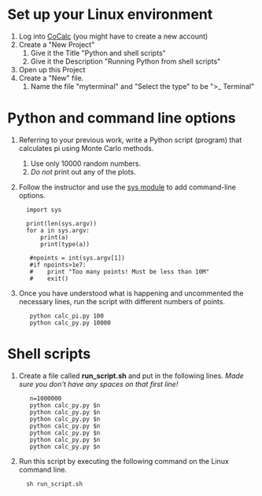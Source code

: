 # Set up your Linux environment

1. Log into [CoCalc](https://cocalc.com) (you might have to create a new account)
2. Create a "New Project"
    1. Give it the Title "Python and shell scripts"
    2. Give it the Description "Running Python from shell scripts"
3. Open up this Project
4. Create a "New" file.
    1. Name the file "myterminal" and "Select the type" to be ">_ Terminal"

# Python and command line options

1. Referring to your previous work, write a Python script (program) that calculates pi using
Monte Carlo methods.
    1. Use only 10000 random numbers. 
    2. *Do not* print out any of the plots. 
2. Follow the instructor and use the [sys module](https://docs.python.org/3/library/sys.html) to add command-line options. 

         import sys
         
         print(len(sys.argv))
         for a in sys.argv:
             print(a)
             print(type(a))
             
          #npoints = int(sys.argv[1])
          #if npoints>1e7:
          #    print "Too many points! Must be less than 10M"
          #    exit()
          
3. Once you have understood what is happening and uncommented the necessary lines, run the script
with different numbers of points. 

          python calc_pi.py 100
          python calc_py.py 10000
          

# Shell scripts

1. Create a file called **run_script.sh** and put in the following lines. *Made sure you don't have any spaces on that first line!*

          n=1000000
          python calc_py.py $n
          python calc_py.py $n
          python calc_py.py $n
          python calc_py.py $n
          python calc_py.py $n
          python calc_py.py $n
          python calc_py.py $n
  
2. Run this script by executing the following command on the Linux command line. 

         sh run_script.sh
